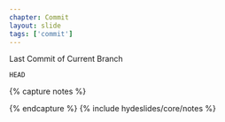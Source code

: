 ```yaml
---
chapter: Commit
layout: slide
tags: ['commit']
---
```


Last Commit of Current Branch

    HEAD

{% capture notes %}

{% endcapture %}
{% include hydeslides/core/notes %}